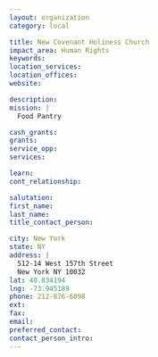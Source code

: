 ```yaml
---
layout: organization
category: local

title: New Covenant Holiness Church
impact_area: Human Rights
keywords: 
location_services: 
location_offices: 
website: 

description: 
mission: |
  Food Pantry

cash_grants: 
grants: 
service_opp: 
services: 

learn: 
cont_relationship: 

salutation: 
first_name: 
last_name: 
title_contact_person: 

city: New York
state: NY
address: |
  512-14 West 157th Street  
  New York NY 10032
lat: 40.834194
lng: -73.945189
phone: 212-876-6098
ext: 
fax: 
email: 
preferred_contact: 
contact_person_intro: 
---
```

